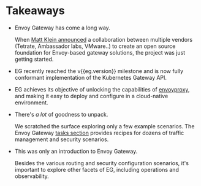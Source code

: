 # Takeaways

- Envoy Gateway has come a long way.

    When [Matt Klein announced](https://blog.envoyproxy.io/introducing-envoy-gateway-ad385cc59532) a collaboration between multiple vendors (Tetrate, Ambassador labs, VMware..) to create an open source foundation for Envoy-based gateway solutions, the project was just getting started.

- EG recently reached the v{{eg.version}} milestone and is now fully conformant implementation of the Kubernetes Gateway API.

- EG achieves its objective of unlocking the capabilities of [envoyproxy](https://www.envoyproxy.io/), and making it easy to deploy and configure in a cloud-native environment.

- There's *a lot* of goodness to unpack.

    We scratched the surface exploring only a few example scenarios.
    The Envoy Gateway [tasks section](https://gateway.envoyproxy.io/docs/tasks/) provides recipes for dozens of traffic management and security scenarios.

- This was only an introduction to Envoy Gateway.

    Besides the various routing and security configuration scenarios, it's important to explore other facets of EG, including operations and observability.
